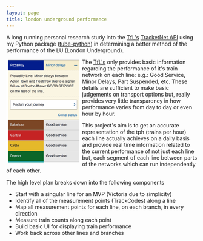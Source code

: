 ```yaml
---
layout: page
title: london underground performance
---
```


<p class="message">
  A long running personal research study into the <a href="http://www.tfl.gov.uk">TfL's</a> <a href="http://www.tfl.gov.uk/info-for/open-data-users/">TracketNet API</a> using my Python package (<a href="https://github.com/adamgilman/tube-python">tube-python</a>) in determining a better method of the performance of the LU (London Underground).
</p>

<img style="float: left" src="/public/images/underground/tfl-status-small.png" width="200">

The <a href="http://www.tfl.gov.uk">TfL's</a> only provides basic information regarding the performance of it's train network on each line: e.g.: Good Service, Minor Delays, Part Suspended, etc. These details are sufficient to make basic judgements on transport options but, really provides very little transparency in how performance varies from day to day or even hour by hour. <br>

This project's aim is to get an accurate representation of the tph (trains per hour) each line actually achieves on a daily basis and provide real time information related to the current performance of not just each line but, each segment of each line between parts of the networks which can run independently of each other.

The high level plan breaks down into the following components

* Start with a singular line for an MVP (Victoria due to simplicity)
* Identify all of the measurement points (TrackCodes) along a line
* Map all measurement points for each line, on each branch, in every direction
* Measure train counts along each point
* Build basic UI for displaying train performance
* Work back across other lines and branches
